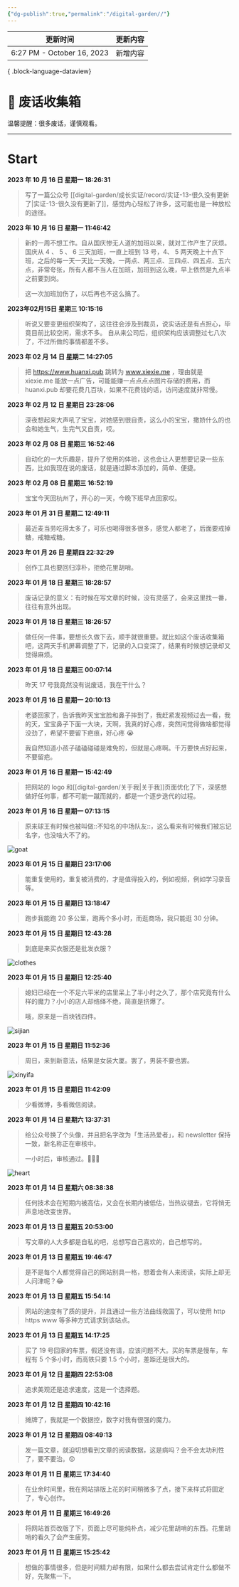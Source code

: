 ```yaml
---
{"dg-publish":true,"permalink":"/digital-garden//"}
---
```



| 更新时间                       | 更新内容 |
| -------------------------- | ---- |
| 6:27 PM - October 16, 2023 | 新增内容 |

{ .block-language-dataview}

# 🤖 废话收集箱

温馨提醒：很多废话，谨慎观看。

---

# Start

**2023 年 10 月 16 日 星期一 18:26:31**

> 写了一篇公众号 [[digital-garden/成长实证/record/实证-13-很久没有更新了\|实证-13-很久没有更新了]]，感觉内心轻松了许多，这可能也是一种放松的途径。

**2023 年 10 月 16 日 星期一 11:46:42**

> 新的一周不想工作。自从国庆惨无人道的加班以来，就对工作产生了厌烦。国庆从 4 、 5 、 6 三天加班，一直上班到 13 号，4、 5 两天晚上十点下班，之后的每一天一天比一天晚，一两点、两三点、三四点、四五点、五六点，非常夸张，所有人都不当人在加班，加班到这么晚，早上依然是九点半之前要到岗。
> 
> 这一次加班加伤了，以后再也不这么搞了。

**2023年02月15日 星期三 10:15:16**

> 听说又要变更组织架构了，这往往会涉及到裁员，说实话还是有点担心，毕竟目前比较空闲，需求不多。
> 自从来公司后，组织架构应该调整过七八次了，不过所做的事情都差不多。

**2023 年 02 月 14 日 星期二 14:27:05**

> 把 https://www.huanxi.pub 跳转为 www.xiexie.me ，理由就是 xiexie.me 能放一点广告，可能能赚一点点点点图片存储的费用，而 huanxi.pub 却要花费几百块，如果不花费钱的话，访问速度就非常慢。

**2023 年 02 月 12 日 星期日 23:28:06**

> 深夜想起来大声吼了宝宝，对她感到很自责，这么小的宝宝，撒娇什么的也会和她生气，生完气又自责，哎。

**2023 年 02 月 08 日 星期三 16:52:46**

> 自动化的一大乐趣是，提升了使用的体验，这也会让人更想要记录一些东西，比如我现在说的废话，就是通过脚本添加的，简单、便捷。

**2023 年 02 月 08 日 星期三 16:52:19**

> 宝宝今天回杭州了，开心的一天，今晚下班早点回家哎。

**2023 年 01 月 31 日 星期二 12:49:11**

> 最近麦当劳吃得太多了，可乐也喝得很多很多，感觉人都老了，后面要戒掉糖，戒糖戒糖。

**2023 年 01 月 26 日 星期四 22:32:29**

> 创作工具也要回归淳朴，拒绝花里胡哨。

**2023 年 01 月 18 日 星期三 18:28:57**

> 废话记录的意义：有时候在写文章的时候，没有灵感了，会来这里找一番，往往有意外出现。

**2023 年 01 月 18 日 星期三 18:26:57**

> 做任何一件事，要想长久做下去，顺手就很重要。就比如这个废话收集箱吧，这两天手机屏幕调整了下，记录的入口变深了，结果有时候想记录却又觉得麻烦。

**2023 年 01 月 18 日 星期三 00:07:14**

> 昨天 17 号我竟然没有说废话，我在干什么？

**2023 年 01 月 16 日 星期一 20:10:13**

> 老婆回家了，告诉我昨天宝宝脸和鼻子摔到了，我赶紧发视频过去一看，我的天，宝宝鼻子下面一大块，天啊，我真的好心疼，突然间觉得做啥都觉得没劲了，希望不要留下疤痕，好心疼 😭
>
> 我自然知道小孩子磕磕碰碰是难免的，但就是心疼啊。千万要快点好起来，不要留疤。

**2023 年 01 月 16 日 星期一 15:42:49**

> 把网站的 logo 和[[digital-garden/关于我\|关于我]]页面优化了下，深感想做好任何事，都不可能一蹴而就的，都是一个逐步迭代的过程。

**2023 年 01 月 16 日 星期一 07:13:15**

> 原来球王有时候也被叫做::不知名的中场队友::，这么看来有时候我们被忘记名字，也没啥大不了的。

![goat](https://100-1258489360.cos.ap-shanghai.myqcloud.com/image-20230129172415660.png)

**2023 年 01 月 15 日 星期日 23:17:06**

> 能重复使用的，重复被消费的，才是值得投入的，例如视频，例如学习录音等。

**2023 年 01 月 15 日 星期日 13:18:47**

> 跑步我能跑 20 多公里，跑两个多小时，而逛商场，我只能逛 30 分钟。

**2023 年 01 月 15 日 星期日 12:43:28**

> 到底是来买衣服还是批发衣服？

![clothes](https://100-1258489360.cos.ap-shanghai.myqcloud.com/image-20230129180640874.png)

**2023 年 01 月 15 日 星期日 12:25:40**

> 媳妇已经在一个不足六平米的店里呆上了半小时之久了，那个店究竟有什么样的魔力？小小的店人却络绎不绝，简直是挤爆了。
>
> 哦，原来是一百块钱四件。

![sijian](https://100-1258489360.cos.ap-shanghai.myqcloud.com/image-20230129180526326.png)

**2023 年 01 月 15 日 星期日 11:52:36**

> 周日，来到新意法，结果是女装大厦。罢了，男装不要也罢。

![xinyifa](https://100-1258489360.cos.ap-shanghai.myqcloud.com/image-20230129180434226.png)

**2023 年 01 月 15 日 星期日 11:42:09**

> 少看微博，多看微信阅读。

**2023 年 01 月 14 日 星期六 13:37:31**

> 给公众号换了个头像，并且把名字改为「生活热爱者」，和 newsletter 保持一致，新名称正在审核中。
>
> 一小时后，审核通过。🎉🎉🎉

![heart](https://100-1258489360.cos.ap-shanghai.myqcloud.com/heart2.jpeg)

**2023 年 01 月 14 日 星期六 08:38:38**

> 任何技术会在短期内被高估，又会在长期内被低估，当热议褪去，它将悄无声息地改变世界。

**2023 年 01 月 13 日 星期五 20:53:00**

> 写文章的人大多都是自私的吧，总想写自己喜欢的，自己想写的。

**2023 年 01 月 13 日 星期五 19:46:47**

> 是不是每个人都觉得自己的网站别具一格，想着会有人来阅读，实际上却无人问津呢？😂

**2023 年 01 月 13 日 星期五 15:54:14**

> 网站的速度有了质的提升，并且通过一些方法曲线救国了，可以使用 http https www 等多种方式请求到该站点。

**2023 年 01 月 13 日 星期五 14:17:25**

> 买了 19 号回家的车票，假还没有请，应该问题不大。买的车票是慢车，车程有 5 个多小时，而高铁只要 1.5 个小时，差距还是很大的。

**2023 年 01 月 12 日 星期四 22:53:08**

> 追求美观还是追求速度，这是一个选择题。

**2023 年 01 月 12 日 星期四 10:42:16**

> 摊牌了，我就是一个数据控，数字对我有很强的魔力。

**2023 年 01 月 12 日 星期四 08:49:13**

> 发一篇文章，就迫切想看到文章的阅读数据，这是病吗？会不会太功利性了，要不要治。😟

**2023 年 01 月 11 日 星期三 17:34:40**

> 在业余时间里，我在网站排版上花的时间稍微多了点，接下来样式将固定了，专心创作。

**2023 年 01 月 11 日 星期三 16:49:26**

> 将网站首页改版了下，页面上尽可能纯朴点，减少花里胡哨的东西。花里胡哨的看久了会产生疲劳。

**2023 年 01 月 11 日 星期三 15:25:42**

> 想做的事情很多，但是时间精力却有限，如果什么都去尝试肯定什么都做不好，先聚焦一下。
